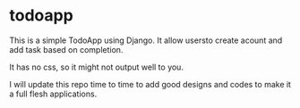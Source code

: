 # todoapp
This is a simple TodoApp using Django. 
It allow usersto create acount and add task based on completion. 

It has no css, so it might not output well to you. 

I will update this repo time to time to add good designs and codes to make it a full flesh applications.
